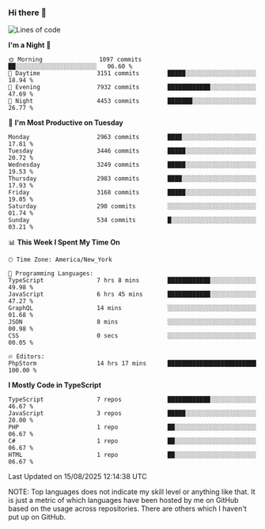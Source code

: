 ### Hi there 👋

<!--
**LynxJinxxy/LynxJinxxy** is a ✨ _special_ ✨ repository because its `README.md` (this file) appears on your GitHub profile.

Here are some ideas to get you started:

- 🔭 I’m currently working on ...
- 🌱 I’m currently learning ...
- 👯 I’m looking to collaborate on ...
- 🤔 I’m looking for help with ...
- 💬 Ask me about ...
- 📫 How to reach me: ...
- 😄 Pronouns: ...
- ⚡ Fun fact: ...
-->

<!--START_SECTION:waka-->
![Lines of code](https://img.shields.io/badge/From%20Hello%20World%20I%27ve%20Written-25.0%20million%20lines%20of%20code-blue)

**I'm a Night 🦉** 

```text
🌞 Morning                1097 commits        ██░░░░░░░░░░░░░░░░░░░░░░░   06.60 % 
🌆 Daytime                3151 commits        █████░░░░░░░░░░░░░░░░░░░░   18.94 % 
🌃 Evening                7932 commits        ████████████░░░░░░░░░░░░░   47.69 % 
🌙 Night                  4453 commits        ███████░░░░░░░░░░░░░░░░░░   26.77 % 
```
📅 **I'm Most Productive on Tuesday** 

```text
Monday                   2963 commits        ████░░░░░░░░░░░░░░░░░░░░░   17.81 % 
Tuesday                  3446 commits        █████░░░░░░░░░░░░░░░░░░░░   20.72 % 
Wednesday                3249 commits        █████░░░░░░░░░░░░░░░░░░░░   19.53 % 
Thursday                 2983 commits        ████░░░░░░░░░░░░░░░░░░░░░   17.93 % 
Friday                   3168 commits        █████░░░░░░░░░░░░░░░░░░░░   19.05 % 
Saturday                 290 commits         ░░░░░░░░░░░░░░░░░░░░░░░░░   01.74 % 
Sunday                   534 commits         █░░░░░░░░░░░░░░░░░░░░░░░░   03.21 % 
```


📊 **This Week I Spent My Time On** 

```text
🕑︎ Time Zone: America/New_York

💬 Programming Languages: 
TypeScript               7 hrs 8 mins        ████████████░░░░░░░░░░░░░   49.98 % 
JavaScript               6 hrs 45 mins       ████████████░░░░░░░░░░░░░   47.27 % 
GraphQL                  14 mins             ░░░░░░░░░░░░░░░░░░░░░░░░░   01.68 % 
JSON                     8 mins              ░░░░░░░░░░░░░░░░░░░░░░░░░   00.98 % 
CSS                      0 secs              ░░░░░░░░░░░░░░░░░░░░░░░░░   00.05 % 

🔥 Editors: 
PhpStorm                 14 hrs 17 mins      █████████████████████████   100.00 % 
```

**I Mostly Code in TypeScript** 

```text
TypeScript               7 repos             ████████████░░░░░░░░░░░░░   46.67 % 
JavaScript               3 repos             █████░░░░░░░░░░░░░░░░░░░░   20.00 % 
PHP                      1 repo              ██░░░░░░░░░░░░░░░░░░░░░░░   06.67 % 
C#                       1 repo              ██░░░░░░░░░░░░░░░░░░░░░░░   06.67 % 
HTML                     1 repo              ██░░░░░░░░░░░░░░░░░░░░░░░   06.67 % 
```




 Last Updated on 15/08/2025 12:14:38 UTC
<!--END_SECTION:waka-->
NOTE: Top languages does not indicate my skill level or anything like that. It is just a metric of which languages have been hosted by me on GitHub based on the usage across repositories. There are others which I haven't put up on GitHub.

